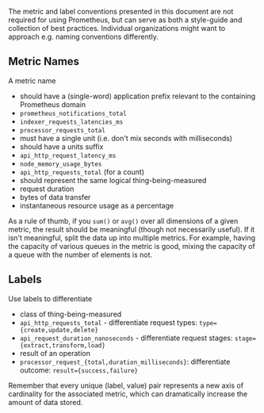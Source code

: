 The metric and label conventions presented in this document are not required for using Prometheus, but can serve as both a style-guide and collection of best practices. Individual organizations might want to approach e.g. naming conventions differently.

## Metric Names

A metric name

* should have a (single-word) application prefix relevant to the containing Prometheus domain
 * `prometheus_notifications_total`
 * `indexer_requests_latencies_ms`
 * `processor_requests_total`
* must have a single unit (i.e. don't mix seconds with milliseconds)
* should have a units suffix
 * `api_http_request_latency_ms`
 * `node_memory_usage_bytes`
 * `api_http_requests_total` (for a count)
* should represent the same logical thing-being-measured
 * request duration
 * bytes of data transfer
 * instantaneous resource usage as a percentage

As a rule of thumb, if you `sum()` or `avg()` over all dimensions of a given metric, the result should be meaningful (though not necessarily useful). If it isn't meaningful, split the data up into multiple metrics. For example, having the capacity of various queues in the metric is good, mixing the capacity of a queue with the number of elements is not.

## Labels

Use labels to differentiate

* class of thing-being-measured
 * `api_http_requests_total` - differentiate request types: `type={create,update,delete}`
 * `api_request_duration_nanoseconds` - differentiate request stages: `stage={extract,transform,load}`
* result of an operation
 * `processor_request_{total,duration_milliseconds}`: differentiate outcome: `result={success,failure}`

Remember that every unique (label, value) pair represents a new axis of cardinality for 
the associated metric, which can dramatically increase the amount of data stored.

